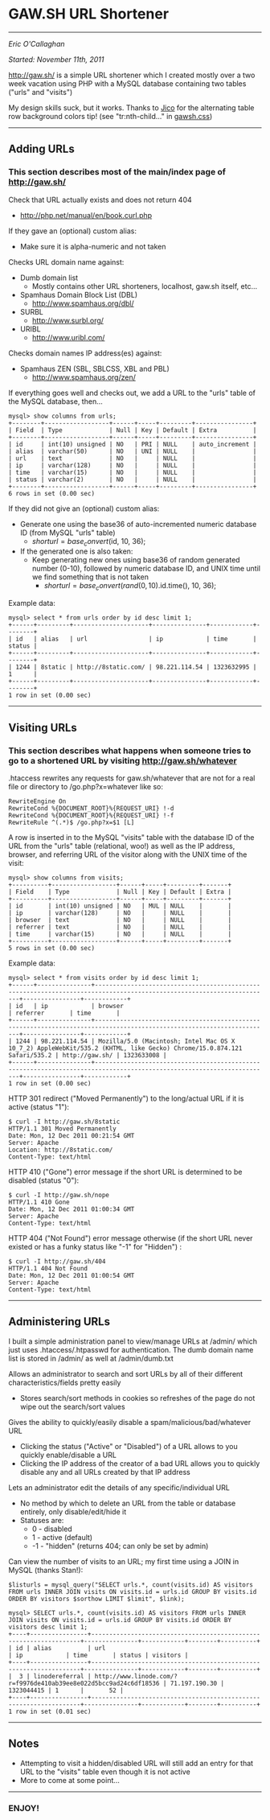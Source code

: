 # GAW.SH URL Shortener

---------------------------------------

*Eric O'Callaghan*

*Started: November 11th, 2011*

http://gaw.sh/ is a simple URL shortener which I created mostly over a two week vacation using PHP with a MySQL database containing two tables ("urls" and "visits")

My design skills suck, but it works. Thanks to [Jico](https://github.com/jico) for the alternating table row background colors tip! (see "tr:nth-child..." in [gawsh.css](https://github.com/ericoc/gawsh/blob/master/gawsh.css#L76-82))

---------------------------------------

## Adding URLs

### This section describes most of the main/index page of http://gaw.sh/

Check that URL actually exists and does not return 404
* http://php.net/manual/en/book.curl.php

If they gave an (optional) custom alias:
* Make sure it is alpha-numeric and not taken

Checks URL domain name against:
* Dumb domain list
	* Mostly contains other URL shorteners, localhost, gaw.sh itself, etc...
* Spamhaus Domain Block List (DBL)
	* http://www.spamhaus.org/dbl/
* SURBL
	* http://www.surbl.org/
* URIBL
	* http://www.uribl.com/

Checks domain names IP address(es) against:
* Spamhaus ZEN (SBL, SBLCSS, XBL and PBL)
	* http://www.spamhaus.org/zen/

If everything goes well and checks out, we add a URL to the "urls" table of the MySQL database, then...

	mysql> show columns from urls;
	+--------+------------------+------+-----+---------+----------------+
	| Field  | Type             | Null | Key | Default | Extra          |
	+--------+------------------+------+-----+---------+----------------+
	| id     | int(10) unsigned | NO   | PRI | NULL    | auto_increment |
	| alias  | varchar(50)      | NO   | UNI | NULL    |                |
	| url    | text             | NO   |     | NULL    |                |
	| ip     | varchar(128)     | NO   |     | NULL    |                |
	| time   | varchar(15)      | NO   |     | NULL    |                |
	| status | varchar(2)       | NO   |     | NULL    |                |
	+--------+------------------+------+-----+---------+----------------+
	6 rows in set (0.00 sec)

If they did not give an (optional) custom alias:
* Generate one using the base36 of auto-incremented numeric database ID (from MySQL "urls" table)
	* $shorturl = base_convert($id, 10, 36);
* If the generated one is also taken:
	* Keep generating new ones using base36 of random generated number (0-10), followed by numeric database ID, and UNIX time until we find something that is not taken
		* $shorturl = base_convert(rand(0,10).$id.time(), 10, 36);

Example data:

	mysql> select * from urls order by id desc limit 1;
	+------+---------+---------------------+---------------+------------+--------+
	| id   | alias   | url                 | ip            | time       | status |
	+------+---------+---------------------+---------------+------------+--------+
	| 1244 | 8static | http://8static.com/ | 98.221.114.54 | 1323632995 | 1      |
	+------+---------+---------------------+---------------+------------+--------+
	1 row in set (0.00 sec)

---------------------------------------

## Visiting URLs

### This section describes what happens when someone tries to go to a shortened URL by visiting http://gaw.sh/whatever

.htaccess rewrites any requests for gaw.sh/whatever that are not for a real file or directory to /go.php?x=whatever like so:

	RewriteEngine On
	RewriteCond %{DOCUMENT_ROOT}%{REQUEST_URI} !-d
	RewriteCond %{DOCUMENT_ROOT}%{REQUEST_URI} !-f
	RewriteRule ^(.*)$ /go.php?x=$1 [L]

A row is inserted in to the MySQL "visits" table with the database ID of the URL from the "urls" table (relational, woo!) as well as the IP address, browser, and referring URL of the visitor along with the UNIX time of the visit:

	mysql> show columns from visits;
	+----------+------------------+------+-----+---------+-------+
	| Field    | Type             | Null | Key | Default | Extra |
	+----------+------------------+------+-----+---------+-------+
	| id       | int(10) unsigned | NO   | MUL | NULL    |       |
	| ip       | varchar(128)     | NO   |     | NULL    |       |
	| browser  | text             | NO   |     | NULL    |       |
	| referrer | text             | NO   |     | NULL    |       |
	| time     | varchar(15)      | NO   |     | NULL    |       |
	+----------+------------------+------+-----+---------+-------+
	5 rows in set (0.00 sec)

Example data:

	mysql> select * from visits order by id desc limit 1;
	+------+---------------+-----------------------------------------------------------------------------------------------------------------------+----------------+------------+
	| id   | ip            | browser                                                                                                               | referrer       | time       |
	+------+---------------+-----------------------------------------------------------------------------------------------------------------------+----------------+------------+
	| 1244 | 98.221.114.54 | Mozilla/5.0 (Macintosh; Intel Mac OS X 10_7_2) AppleWebKit/535.2 (KHTML, like Gecko) Chrome/15.0.874.121 Safari/535.2 | http://gaw.sh/ | 1323633008 |
	+------+---------------+-----------------------------------------------------------------------------------------------------------------------+----------------+------------+
	1 row in set (0.00 sec)

HTTP 301 redirect ("Moved Permanently") to the long/actual URL if it is active (status "1"):

	$ curl -I http://gaw.sh/8static
	HTTP/1.1 301 Moved Permanently
	Date: Mon, 12 Dec 2011 00:21:54 GMT
	Server: Apache
	Location: http://8static.com/
	Content-Type: text/html

HTTP 410 ("Gone") error message if the short URL is determined to be disabled (status "0"):

	$ curl -I http://gaw.sh/nope
	HTTP/1.1 410 Gone
	Date: Mon, 12 Dec 2011 01:00:34 GMT
	Server: Apache
	Content-Type: text/html

HTTP 404 ("Not Found") error message otherwise (if the short URL never existed or has a funky status like "-1" for "Hidden") :

	$ curl -I http://gaw.sh/404
	HTTP/1.1 404 Not Found
	Date: Mon, 12 Dec 2011 01:00:54 GMT
	Server: Apache
	Content-Type: text/html

---------------------------------------

## Administering URLs

I built a simple administration panel to view/manage URLs at /admin/ which just uses .htaccess/.htpasswd for authentication.
The dumb domain name list is stored in /admin/ as well at /admin/dumb.txt

Allows an administrator to search and sort URLs by all of their different characteristics/fields pretty easily
* Stores search/sort methods in cookies so refreshes of the page do not wipe out the search/sort values

Gives the ability to quickly/easily disable a spam/malicious/bad/whatever URL
* Clicking the status ("Active" or "Disabled") of a URL allows to you quickly enable/disable a URL
* Clicking the IP address of the creator of a bad URL allows you to quickly disable any and all URLs created by that IP address

Lets an administrator edit the details of any specific/individual URL
* No method by which to delete an URL from the table or database entirely, only disable/edit/hide it
* Statuses are:
	* 0 - disabled
	* 1 - active (default)
	* -1 - "hidden" (returns 404; can only be set by admin)

Can view the number of visits to an URL; my first time using a JOIN in MySQL (thanks Stan!):

	$listurls = mysql_query("SELECT urls.*, count(visits.id) AS visitors FROM urls INNER JOIN visits ON visits.id = urls.id GROUP BY visits.id ORDER BY visitors $sorthow LIMIT $limit", $link);

	mysql> SELECT urls.*, count(visits.id) AS visitors FROM urls INNER JOIN visits ON visits.id = urls.id GROUP BY visits.id ORDER BY visitors desc limit 1;
	+----+----------------+-------------------------------------------------------------------+---------------+------------+--------+----------+
	| id | alias          | url                                                               | ip            | time       | status | visitors |
	+----+----------------+-------------------------------------------------------------------+---------------+------------+--------+----------+
	|  3 | linodereferral | http://www.linode.com/?r=f9976de410ab39ee8e022d5bcc9ad24c6df18536 | 71.197.190.30 | 1323044415 | 1      |       52 |
	+----+----------------+-------------------------------------------------------------------+---------------+------------+--------+----------+
	1 row in set (0.01 sec)

---------------------------------------

## Notes

* Attempting to visit a hidden/disabled URL will still add an entry for that URL to the "visits" table even though it is not active
* More to come at some point...

---------------------------------------

### ENJOY!
